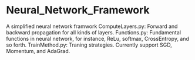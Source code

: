 # Neural_Network_Framework
A simplified neural network framwork
ComputeLayers.py: Forward and backward propagation for all kinds of layers.
Functions.py: Fundamental functions in neural network, for instance, ReLu, softmax, CrossEntropy, and so forth.
TrainMethod.py: Traning strategies. Currently support SGD, Momentum, and AdaGrad.
